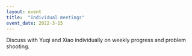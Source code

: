 ```yaml
---
layout: event
title:  "Individual meetings"
event_date: 2022-3-15
---
```


Discuss with Yuqi and Xiao individually on weekly progress and problem shooting.
